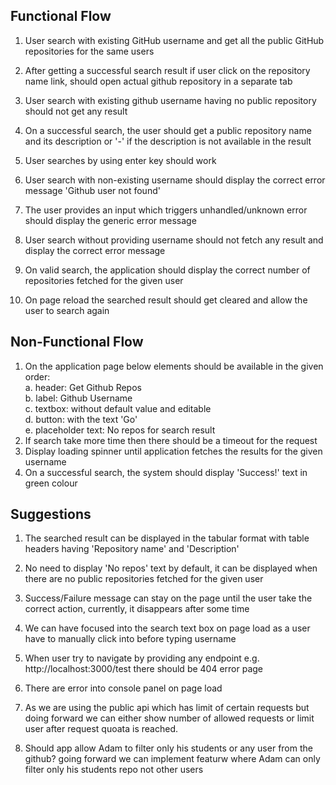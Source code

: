 Functional Flow 
----------------
1. User search with existing GitHub username and get all the public GitHub repositories for the same users 
2. After getting a successful search result if user click on the repository name link, should open actual github repository in a separate tab

3. User search with existing github username having no public repository should not get any result 
4. On a successful search, the user should get a public repository name and its description or '-' if the description is not available in the result
5. User searches by using enter key should work
6. User search with non-existing username should display the correct error message 'Github user not found'
7. The user provides an input which triggers unhandled/unknown error should display the generic error message 
8. User search without providing username should not fetch any result and display the correct error message 
9. On valid search, the application should display the correct number of repositories fetched for the given user
10. On page reload the searched result should get cleared and allow the user to search again

Non-Functional Flow
--------------------
1. On the application page below elements should be available in the given order: 
	\
	a. header: Get Github Repos \
	b. label: Github Username \
	c. textbox: without default value and editable \
	d. button: with the text 'Go' \
	e. placeholder text: No repos for search result
2. If search take more time then there should be a timeout for the request 
3. Display loading spinner until application fetches the results for the given username
4. On a successful search, the system should display 'Success!' text in green colour

Suggestions
-------------
1. The searched result can be displayed in the tabular format with table headers having 'Repository name' and 'Description'

2. No need to display 'No repos' text by default, it can be displayed when there are no public repositories fetched for the given user 
3. Success/Failure message can stay on the page until the user take the correct action, currently, it disappears after some time
4. We can have focused into the search text box on page load as a user have to manually click into before typing username 
5. When user try to navigate by providing any endpoint e.g. http://localhost:3000/test there should be 404 error page 
6. There are error into console panel on page load 
7. As we are using the public api which has limit of certain requests but doing forward we can either show number of allowed requests or limit user after request quoata is reached.
8. Should app allow Adam to filter only his students or any user from the github? going forward we can implement featurw where Adam can only filter only his students repo not other users


